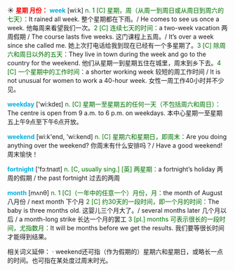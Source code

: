 ☀ <font color="red">**星期 月份：**</font>
<font color="sky blue">**week**</font> [wi:k] 
<font color="rgb(227, 108, 9)">n. 1 [C] 星期，周（从周一到周日或从周日到周六的七天）：</font>It rained all week. 整个星期都在下雨。/ He comes to see us once a week. 他每周来看望我们一次。<font color="rgb(227, 108, 9)">2 [C] 连续七天的时间：</font>a two-week vacation 两周假期 / The course lasts five weeks. 这门课程上五周。/ It’s over a week since she called me. 她上次打电话给我到现在已经有一个多星期了。<font color="rgb(227, 108, 9)">3 [C] 除周六和周日以外的五天：</font>They live in town during the week and go to the country for the weekend. 他们从星期一到星期五住在城里，周末到乡下去。<font color="rgb(227, 108, 9)">4 [C] 一个星期中的工作时间：</font>a shorter working week 较短的周工作时间 / It is not unusual for women to work a 40-hour week. 女性一周工作40小时并不少见。

<font color="sky blue">**weekday**</font> ['wi:kdeɪ] 
<font color="rgb(227, 108, 9)">n. [C] 星期一至星期五的任何一天（不包括周六和周日）：</font>The centre is open from 9 a.m. to 6 p.m. on weekdays. 本中心星期一至星期五上午9点至下午6点开放。

<font color="sky blue">**weekend**</font> [wi:k'end, 'wi:kend] 
<font color="rgb(227, 108, 9)">n. [C] 星期六和星期日，即周末：</font>Are you doing anything over the weekend? 你周末有什么安排吗？/ Have a good weekend! 周末愉快！

<font color="sky blue">**fortnight**</font> ['fɔ:tnaɪt] 
<font color="rgb(227, 108, 9)">n. [C, usually sing.] [英] 两星期：</font>a fortnight’s holiday 两周的假期 / the past fortnight 过去的两周

<font color="sky blue">**month**</font> [mʌnθ] 
<font color="rgb(227, 108, 9)">n. 1 [C]（一年中的任意一个）月份，月：</font>the month of August 八月份 / next month 下个月 <font color="rgb(227, 108, 9)">2 [C] 约30天的一段时间，即一个月的时间：</font>The baby is three months old. 这婴儿三个月大了。/ several months later 几个月以后 / a month-long strike 长达一个月的罢工 <font color="rgb(227, 108, 9)">3 [pl.] months 可表示很长的一段时间，尤指数月：</font>It will be months before we get the results. 我们要等很长时间才能得到结果。

相关词义延伸：
· weekend还可指（作为假期的）星期六和星期日，或略长一点的时间。也可指在某处度过周末时光。
